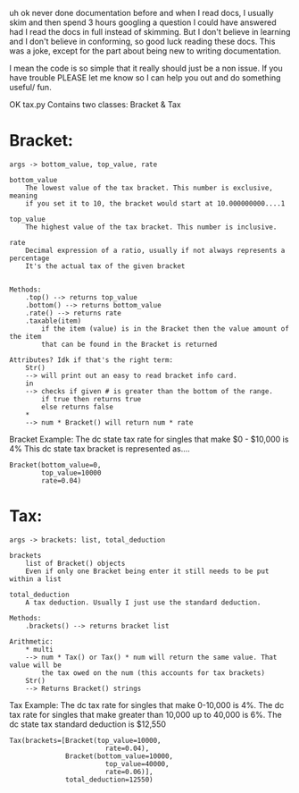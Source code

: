 
uh ok never done documentation before and when I read docs,
I usually skim and then spend 3 hours googling a question I could
have answered had I read the docs in full instead of skimming.
But I don't believe in learning and I don't believe in conforming,
so good luck reading these docs.
This was a joke, except for the part about being new to writing documentation.

I mean the code is so simple that it really should just be a non issue.
If you have trouble PLEASE let me know so I can help you out and do something
useful/ fun.



OK
tax.py
Contains two classes:
Bracket
&
Tax

# Bracket:

    args -> bottom_value, top_value, rate

    bottom_value
        The lowest value of the tax bracket. This number is exclusive, meaning
        if you set it to 10, the bracket would start at 10.000000000....1

    top_value
        The highest value of the tax bracket. This number is inclusive.

    rate
        Decimal expression of a ratio, usually if not always represents a percentage
        It's the actual tax of the given bracket


    Methods:
        .top() --> returns top_value
        .bottom() --> returns bottom_value
        .rate() --> returns rate
        .taxable(item)
            if the item (value) is in the Bracket then the value amount of the item
            that can be found in the Bracket is returned

    Attributes? Idk if that's the right term:
        Str()
        --> will print out an easy to read bracket info card.
        in
        --> checks if given # is greater than the bottom of the range.
            if true then returns true
            else returns false
        *
        --> num * Bracket() will return num * rate

Bracket Example:
The dc state tax rate for singles that make $0 - $10,000 is 4%
This dc state tax bracket is represented as....

    Bracket(bottom_value=0,
            top_value=10000
            rate=0.04)


# Tax:

    args -> brackets: list, total_deduction

    brackets
        list of Bracket() objects
        Even if only one Bracket being enter it still needs to be put within a list

    total_deduction
        A tax deduction. Usually I just use the standard deduction.

    Methods:
        .brackets() --> returns bracket list

    Arithmetic:
        * multi
        --> num * Tax() or Tax() * num will return the same value. That value will be
            the tax owed on the num (this accounts for tax brackets)
        Str()
        --> Returns Bracket() strings



Tax Example:
    The dc tax rate for singles that make 0-10,000 is 4%.
    The dc tax rate for singles that make greater than 10,000 up to 40,000 is 6%.
    The dc state tax standard deduction is $12,550
    
    
    Tax(brackets=[Bracket(top_value=10000,
                            rate=0.04),
                  Bracket(bottom_value=10000,
                            top_value=40000,
                            rate=0.06)],
                  total_deduction=12550)


